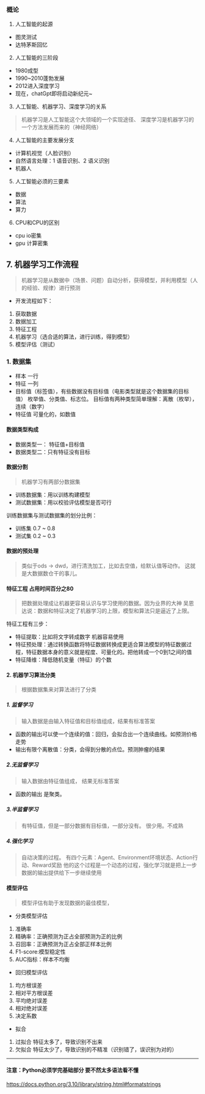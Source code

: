 ### 概论
1. 人工智能的起源
- 图灵测试
- 达特茅斯回忆
2. 人工智能的三阶段
- 1980成型
- 1990~2010蓬勃发展
- 2012进入深度学习
- 现在，chatGpt即将启动新纪元~
3. 人工智能、机器学习、深度学习的关系
> 机器学习是人工智能这个大领域的一个实现途径、 深度学习是机器学习的一个方法发展而来的（神经网络）

4. 人工智能的主要发展分支
- 计算机视觉（人脸识别）
- 自然语言处理：1 语音识别、2 语义识别
- 机器人

5. 人工智能必须的三要素
- 数据
- 算法
- 算力

6. CPU和CPU的区别
- cpu io密集
- gpu 计算密集


## 7. 机器学习工作流程
> 机器学习是从数据中（场景、问题）自动分析，获得模型，并利用模型（人的经验、规律）进行预测

- 开发流程如下：
1. 获取数据
2. 数据加工
3. 特征工程
4. 机器学习（选合适的算法，进行训练，得到模型）
5. 模型评估（测试）

### 1. 数据集
- 样本 一行
- 特征 一列
- 目标值（标签值），有些数据没有目标值（电影类型就是这个数据集的目标值） 枚举值、分类值、标志位。 目标值有两种类型简单理解：离散（枚举），连续（数字）
- 特征值 可量化的，如数值
#### 数据类型构成
- 数据类型一： 特征值+目标值
- 数据类型二：只有特征没有目标

#### 数据分割
> 机器学习有两部分数据集  

- 训练数据集：用以训练构建模型
- 测试数据集：用以校验评估模型是否可行

训练数据集与测试数据集的划分比例：
- 训练集 0.7 ~ 0.8
- 测试集 0.2 ~ 0.3


#### 数据的预处理
> 类似于ods -> dwd，进行清洗加工，比如去空值，给默认值等动作。 这就是大数据数仓干的事儿。

#### 特征工程 占用时间百分之80
> 把数据处理成让机器更容易认识与学习使用的数据。因为业界的大神 吴恩达说：数据和特征决定了机器学习的上限，模型和算法只是逼近了上限。

特征工程有三步：
- 特征提取：比如将文字转成数字 机器容易使用
- 特征预处理：通过转换函数将特征数据转换成更适合算法模型的特征数据过程，特征数据本身的意义就是程度、可量化的。把他转成一个0到1之间的值
- 特征降维：降低随机变量（特征）的个数

#### 2. 机器学习算法分类
> 根据数据集来对算法进行了分类

##### 1. 监督学习
> 输入数据是由输入特征值和目标值组成，结果有标准答案

- 函数的输出可以使一个连续的值：回归，会拟合出一个连续曲线。如预测价格走势
- 输出有限个离散值：分类，会得到分散的点位。预测肿瘤的结果


##### 2.无监督学习
> 输入数据由特征值组成， 结果无标准答案
- 函数的输出 是聚类。

##### 3.半监督学习
> 有特征值，但是一部分数据有目标值，一部分没有。 很少用。不成熟


##### 4.强化学习
> 自动决策的过程。 有四个元素：Agent、Environment环境状态、Action行动、Reward奖励
> 他的这个过程是一个动态的过程，强化学习就是把上一步数据的输出提供给下一步继续使用

#### 模型评估
> 模型评估有助于发现数据的最佳模型，

- 分类模型评估
1. 准确率
2. 精确率：正确预测为正占全部预测为正的比例
3. 召回率：正确预测为正占全部正样本比例
4. F1-score:模型稳定性
5. AUC指标：样本不均衡

- 回归模型评估
1. 均方根误差
2. 相对平方根误差
3. 平均绝对误差
4. 相对绝对误差
5. 决定系数

- 拟合
1. 过拟合 特征太多了，导致识别不出来
2. 欠拟合 特征太少了，导致识别的不精准（识别错了，误识别为对的）

---

#### 注意：Python必须学完基础部分 要不然太多语法看不懂
https://docs.python.org/3.10/library/string.html#formatstrings